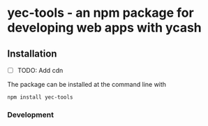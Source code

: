 # yec-tools - an npm package for developing web apps with ycash


## Installation

- [ ] TODO: Add cdn

The package can be installed at the command line with

```
npm install yec-tools
```

### Development

